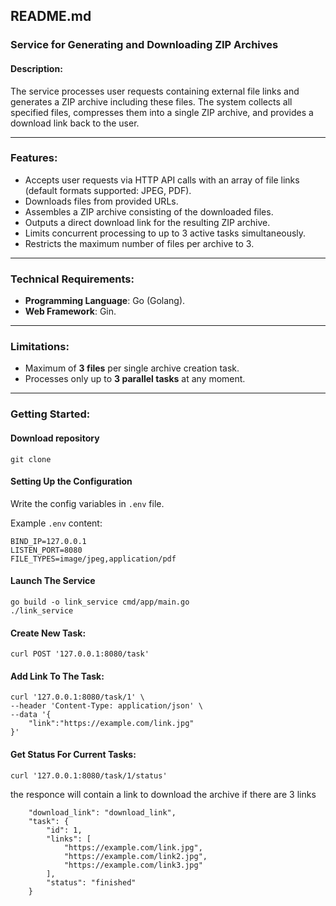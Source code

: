## README.md

### Service for Generating and Downloading ZIP Archives

#### Description:
The service processes user requests containing external file links and generates a ZIP archive including these files. The system collects all specified files, compresses them into a single ZIP archive, and provides a download link back to the user.

---

### Features:

- Accepts user requests via HTTP API calls with an array of file links (default formats supported: JPEG, PDF).
- Downloads files from provided URLs.
- Assembles a ZIP archive consisting of the downloaded files.
- Outputs a direct download link for the resulting ZIP archive.
- Limits concurrent processing to up to 3 active tasks simultaneously.
- Restricts the maximum number of files per archive to 3.

---

### Technical Requirements:

- **Programming Language**: Go (Golang).
- **Web Framework**: Gin.

---

### Limitations:

- Maximum of **3 files** per single archive creation task.
- Processes only up to **3 parallel tasks** at any moment.

---

### Getting Started:

#### Download repository

```
git clone 
```

#### Setting Up the Configuration

Write the config variables in `.env` file.

Example `.env` content:

```
BIND_IP=127.0.0.1
LISTEN_PORT=8080
FILE_TYPES=image/jpeg,application/pdf
```

#### Launch The Service

```
go build -o link_service cmd/app/main.go
./link_service
```

#### Create New Task:

```
curl POST '127.0.0.1:8080/task'
```

#### Add Link To The Task:

```
curl '127.0.0.1:8080/task/1' \
--header 'Content-Type: application/json' \
--data '{
    "link":"https://example.com/link.jpg"
}'
```

#### Get Status For Current Tasks:

```
curl '127.0.0.1:8080/task/1/status'
```

the responce will contain a link to download the archive if there are 3 links

```
    "download_link": "download_link",
    "task": {
        "id": 1,
        "links": [
            "https://example.com/link.jpg",
            "https://example.com/link2.jpg",
            "https://example.com/link3.jpg"
        ],
        "status": "finished"
    }
```
